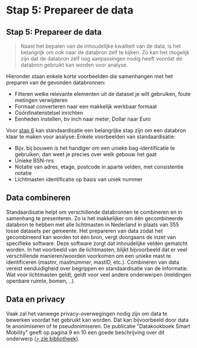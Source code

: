 # Stap 5: Prepareer de data

## Stap 5: Prepareer de data

> Naast het bepalen van de inhoudelijke kwaliteit van de data, is het belangrijk om ook naar de databron zelf te kijken. Zo kan het mogelijk zijn dat de databron zelf nog aanpassingen nodig heeft voordat de databron gebruikt kan worden voor analyse.

Hieronder staan enkele korte voorbeelden die samenhangen met het preparen van de gevonden databronnen:

* Filteren welke relevante elementen uit de dataset je wilt gebruiken, foute metingen verwijderen
* Formaat converteren naar een makkelijk werkbaar formaat 
* Coördinatenstelsel inrichten 
* Eenheden instellen, bv inch naar meter, Dollar naar Euro

Voor [stap 6](Smart-Data-Playbook-main/stap_6.md) kan standaardisatie een belangrijke stap zijn om een databron klaar te maken voor analyse: Enkele voorbeelden van standaardisatie:

* Bijv. bij bouwen is het handiger om een unieke bag-identificatie te gebruiken, dan weet je precies over welk gebouw het gaat
* Unieke BSN-nrs
* Notatie van adres, etage, postcode in aparte velden, met consistentie notatie
* Lichtmasten identificatie op basis van uniek nummer

## Data combineren

Standaardisatie helpt om verschillende databronnen te combineren en in samenhang te presenteren. Zo is het makkelijker om één gecombineerde databron te hebben met alle lichtmasten in Nederland in plaats van 355 losse datasets per gemeente. Het prepareren van data zodat het gecombineerd kan worden tot één bron, vergt doorgaans de inzet van specifieke software. Deze software zorgt dat inhoudelijke velden gematcht worden. In het voorbeeld van de lichtmasten, blijkt bijvoorbeeld dat er veel verschillende manieren/woorden voorkomen om een unieke mast te identificeren \(mastnr, mastnummer, mastID, etc.\). Combineren van data vereist eenduidigheid over begrippen en standaardisatie van de informatie. Wat voor lichtmasten geldt, geldt voor veel andere onderwerpen \(meldingen openbare ruimte, bomen, ..\).

## Data en privacy

Vaak zal het vanwege privacy-overwegingen nodig zijn om data te bewerken voordat het gebruikt kan worden. Dat kan bijvoorbeeld door data te anonimiseren of te pseudonimiseren. De publicatie "Datakookboek Smart Mobility" geeft op pagina 9 en 10 een goede beschrijving over dit onderwerp \([&gt; zie bibliotheek]()\).

